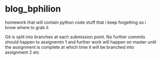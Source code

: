 # blog_bphilion
homework that will contain python code stuff that i keep forgetting so i know where to grab it

Git is split into branches at each submission point. No further commits should happen to assignemtn 1 and further work will happen on master 
until the assignment is complete at which time it will be branched into assignment 2 etc
